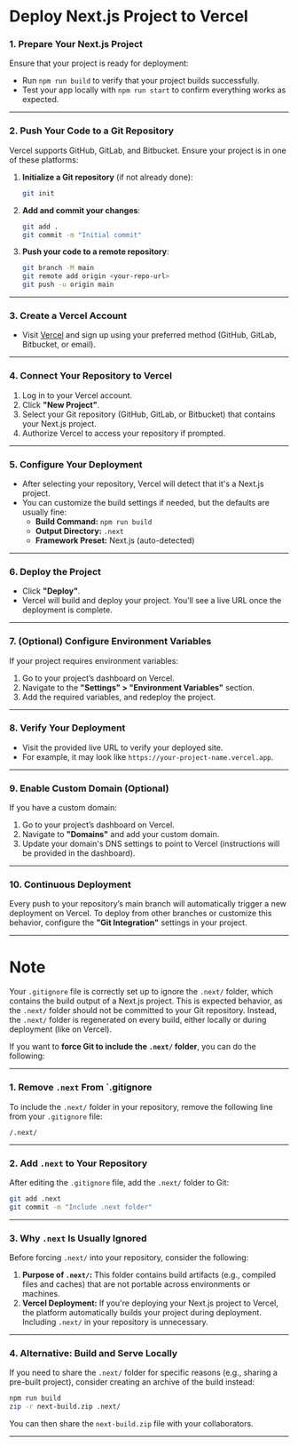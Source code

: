 # Deploy Next.js Project to Vercel

### **1. Prepare Your Next.js Project**

Ensure that your project is ready for deployment:

- Run `npm run build` to verify that your project builds successfully.
- Test your app locally with `npm run start` to confirm everything works as expected.

---

### **2. Push Your Code to a Git Repository**

Vercel supports GitHub, GitLab, and Bitbucket. Ensure your project is in one of these platforms:

1. **Initialize a Git repository** (if not already done):
   ```bash
   git init
   ```
2. **Add and commit your changes**:
   ```bash
   git add .
   git commit -m "Initial commit"
   ```
3. **Push your code to a remote repository**:
   ```bash
   git branch -M main
   git remote add origin <your-repo-url>
   git push -u origin main
   ```

---

### **3. Create a Vercel Account**

- Visit [Vercel](https://vercel.com) and sign up using your preferred method (GitHub, GitLab, Bitbucket, or email).

---

### **4. Connect Your Repository to Vercel**

1. Log in to your Vercel account.
2. Click **"New Project"**.
3. Select your Git repository (GitHub, GitLab, or Bitbucket) that contains your Next.js project.
4. Authorize Vercel to access your repository if prompted.

---

### **5. Configure Your Deployment**

- After selecting your repository, Vercel will detect that it's a Next.js project.
- You can customize the build settings if needed, but the defaults are usually fine:
  - **Build Command:** `npm run build`
  - **Output Directory:** `.next`
  - **Framework Preset:** Next.js (auto-detected)

---

### **6. Deploy the Project**

- Click **"Deploy"**.
- Vercel will build and deploy your project. You’ll see a live URL once the deployment is complete.

---

### **7. (Optional) Configure Environment Variables**

If your project requires environment variables:

1. Go to your project’s dashboard on Vercel.
2. Navigate to the **"Settings" > "Environment Variables"** section.
3. Add the required variables, and redeploy the project.

---

### **8. Verify Your Deployment**

- Visit the provided live URL to verify your deployed site.
- For example, it may look like `https://your-project-name.vercel.app`.

---

### **9. Enable Custom Domain (Optional)**

If you have a custom domain:

1. Go to your project’s dashboard on Vercel.
2. Navigate to **"Domains"** and add your custom domain.
3. Update your domain's DNS settings to point to Vercel (instructions will be provided in the dashboard).

---

### **10. Continuous Deployment**

Every push to your repository’s main branch will automatically trigger a new deployment on Vercel. To deploy from other branches or customize this behavior, configure the **"Git Integration"** settings in your project.

---

# Note

Your `.gitignore` file is correctly set up to ignore the `.next/` folder, which contains the build output of a Next.js project. This is expected behavior, as the `.next/` folder should not be committed to your Git repository. Instead, the `.next/` folder is regenerated on every build, either locally or during deployment (like on Vercel).

If you want to **force Git to include the `.next/` folder**, you can do the following:

---

### **1. Remove `.next` From `.gitignore**

To include the `.next/` folder in your repository, remove the following line from your `.gitignore` file:

```plaintext
/.next/
```

---

### **2. Add `.next` to Your Repository**

After editing the `.gitignore` file, add the `.next/` folder to Git:

```bash
git add .next
git commit -m "Include .next folder"
```

---

### **3. Why `.next` Is Usually Ignored**

Before forcing `.next/` into your repository, consider the following:

1. **Purpose of `.next/`:** This folder contains build artifacts (e.g., compiled files and caches) that are not portable across environments or machines.
2. **Vercel Deployment:** If you're deploying your Next.js project to Vercel, the platform automatically builds your project during deployment. Including `.next/` in your repository is unnecessary.

---

### **4. Alternative: Build and Serve Locally**

If you need to share the `.next/` folder for specific reasons (e.g., sharing a pre-built project), consider creating an archive of the build instead:

```bash
npm run build
zip -r next-build.zip .next/
```

You can then share the `next-build.zip` file with your collaborators.

---
